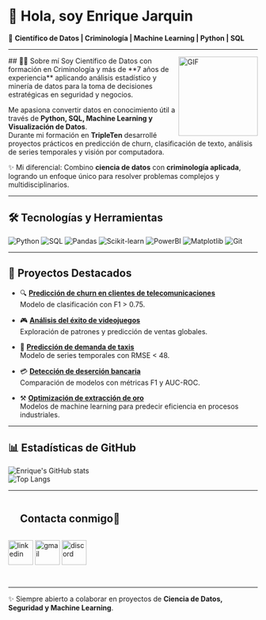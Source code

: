# 👋 Hola, soy Enrique Jarquin  

🚀 **Científico de Datos | Criminología | Machine Learning | Python | SQL**

---
<img align="right" alt="GIF" height="160px" src="https://media.giphy.com/media/du3J3cXyzhj75IOgvA/giphy.gif" />
## 🧑‍💻 Sobre mí  
Soy Científico de Datos con formación en Criminología y más de **7 años de experiencia** aplicando análisis estadístico y minería de datos para la toma de decisiones estratégicas en seguridad y negocios.  

Me apasiona convertir datos en conocimiento útil a través de **Python, SQL, Machine Learning y Visualización de Datos**.  
Durante mi formación en **TripleTen** desarrollé proyectos prácticos en predicción de churn, clasificación de texto, análisis de series temporales y visión por computadora.  

✨ Mi diferencial: Combino **ciencia de datos** con **criminología aplicada**, logrando un enfoque único para resolver problemas complejos y multidisciplinarios.  

---

## 🛠️ Tecnologías y Herramientas

![Python](https://img.shields.io/badge/Python-3776AB?style=for-the-badge&logo=python&logoColor=white)
![SQL](https://img.shields.io/badge/SQL-316192?style=for-the-badge&logo=postgresql&logoColor=white)
![Pandas](https://img.shields.io/badge/Pandas-150458?style=for-the-badge&logo=pandas&logoColor=white)
![Scikit-learn](https://img.shields.io/badge/Scikit--Learn-F7931E?style=for-the-badge&logo=scikit-learn&logoColor=white)
![PowerBI](https://img.shields.io/badge/PowerBI-F2C811?style=for-the-badge&logo=powerbi&logoColor=black)
![Matplotlib](https://img.shields.io/badge/Matplotlib-005571?style=for-the-badge&logo=python&logoColor=white)
![Git](https://img.shields.io/badge/Git-F05032?style=for-the-badge&logo=git&logoColor=white)

---

## 📌 Proyectos Destacados

- 🔍 [**Predicción de churn en clientes de telecomunicaciones**](link_al_repo)  
  Modelo de clasificación con F1 > 0.75.  

- 🎮 [**Análisis del éxito de videojuegos**](link_al_repo)  
  Exploración de patrones y predicción de ventas globales.  

- 🚖 [**Predicción de demanda de taxis**](link_al_repo)  
  Modelo de series temporales con RMSE < 48.  

- 💳 [**Detección de deserción bancaria**](link_al_repo)  
  Comparación de modelos con métricas F1 y AUC-ROC.  

- ⚒️ [**Optimización de extracción de oro**](link_al_repo)  
  Modelos de machine learning para predecir eficiencia en procesos industriales.  

---

## 📊 Estadísticas de GitHub  

![Enrique's GitHub stats](https://github-readme-stats.vercel.app/api?username=Enrique-JM&show_icons=true&theme=radical)  
![Top Langs](https://github-readme-stats.vercel.app/api/top-langs/?username=Enrique-JM&layout=compact&theme=radical)

---

<div id="user-content-toc">
    <ul align="left">
      <summary><h2 style="display: inline-block">Contacta conmigo🤝</h2></summary>
    </ul>
  <!--icons and links-->
  <p align="left">
  <a href="https://www.linkedin.com/in/enrique-jmae/" target="blank"><img align="center" src="https://user-images.githubusercontent.com/88904952/234979284-68c11d7f-1acc-4f0c-ac78-044e1037d7b0.png" alt="linkedin" height="50" width="50" /></a>
  <a href="enrique.jmae@gmail.com" target="blank"><img align="center" src="https://github.com/Mo-Alsehli/Mo-Alsehli/assets/98949843/6d935082-a6bb-4f5d-be13-87b821d8421c" alt="gmail" height="50" width="50"  /></a>
  <a href="discordapp.com/users/enrique_jme" target="blank"><img align="center" src="https://user-images.githubusercontent.com/88904952/234982627-019fd336-6248-453c-9b05-97c13fd1d207.png" alt="discord" height="50" width="50" /></a>
  </p>
  </div>

    
<br>


---
✨ Siempre abierto a colaborar en proyectos de **Ciencia de Datos, Seguridad y Machine Learning**.
